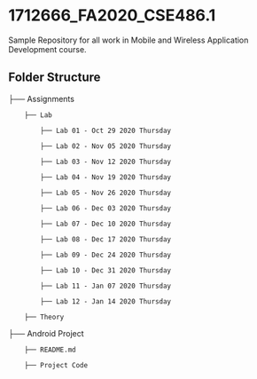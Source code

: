 # 1712666_FA2020_CSE486.1

Sample Repository for all work in Mobile and Wireless Application Development course.

## Folder Structure

├── Assignments

        ├── Lab

            ├── Lab 01 - Oct 29 2020 Thursday

            ├── Lab 02 - Nov 05 2020 Thursday

            ├── Lab 03 - Nov 12 2020 Thursday

            ├── Lab 04 - Nov 19 2020 Thursday

            ├── Lab 05 - Nov 26 2020 Thursday

            ├── Lab 06 - Dec 03 2020 Thursday
            
            ├── Lab 07 - Dec 10 2020 Thursday

            ├── Lab 08 - Dec 17 2020 Thursday

            ├── Lab 09 - Dec 24 2020 Thursday

            ├── Lab 10 - Dec 31 2020 Thursday

            ├── Lab 11 - Jan 07 2020 Thursday

            ├── Lab 12 - Jan 14 2020 Thursday

        ├── Theory

├── Android Project

        ├── README.md

        ├── Project Code
